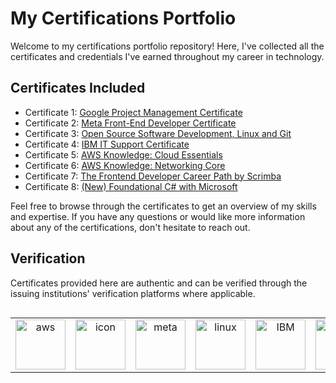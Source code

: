 # My Certifications Portfolio

Welcome to my certifications portfolio repository! Here, I've collected all the certificates and credentials I've earned throughout my career in technology.

## Certificates Included

- Certificate 1: [Google Project Management Certificate](https://www.credly.com/badges/421adfd9-f1f1-4875-9e3d-29483579e17f)
- Certificate 2: [Meta Front-End Developer Certificate](https://www.credly.com/badges/0a56f856-5c03-40dd-83bf-7f61e2193f4c)
- Certificate 3: [Open Source Software Development, Linux and Git](https://www.credly.com/badges/9245c93d-9173-4f4b-ba6f-2daba57f9d1b/public_url)
- Certificate 4: [IBM IT Support Certificate](https://www.credly.com/badges/ac921278-3264-4461-8018-425de4337e2d/public_url)
- Certificate 5: [AWS Knowledge: Cloud Essentials](https://www.credly.com/badges/fd2711b5-cd7a-40ce-b48a-8c14cd8d36d4)
- Certificate 6: [AWS Knowledge: Networking Core](https://www.credly.com/badges/f12d6f0e-9e1c-44e8-9864-47a141b2d69c/public_url)
- Certificate 7: [The Frontend Developer Career Path by Scrimba](https://scrimba.com/certificate/uKymRafB/gfrontend)
- Certificate 8: [(New) Foundational C# with Microsoft](https://www.freecodecamp.org/certification/nharjes/foundational-c-sharp-with-microsoft)

Feel free to browse through the certificates to get an overview of my skills and expertise. If you have any questions or would like more information about any of the certifications, don't hesitate to reach out.

## Verification

Certificates provided here are authentic and can be verified through the issuing institutions' verification platforms where applicable.


<div style="display: flex; align-items: flex-start; align: center">
<table align="center">
<tr>
   <td align="center" width="96">
  <img src="https://images.credly.com/images/e75f222b-7f75-4d7b-8a6a-67d68aa59d62/image.png" width="80" height="80" alt="aws" />
  </td>
  <td align="center" width="96">
  <img src="https://images.credly.com/size/340x340/images/771cff46-3573-4d12-bfd8-528745f00957/GCC_badge_PGM_1000x1000.png" alt="icon" width="80" height="80" alt="google" />
  </td>
  <td align="center" width="96">
  <img src="https://images.credly.com/size/340x340/images/e91ed0b0-842b-417f-8d2f-b07535febdda/image.png" width="80" height="80" alt="meta" />
  </td>
  <td align="center" width="96">
  <img src="https://images.credly.com/size/340x340/images/a8e890b4-d484-4e04-b521-fba516a8c3cd/coursera-specialization-badge.png" width="80" height="80" alt="linux" />
  </td>
  <td align="center" width="96">
  <img src="https://images.credly.com/size/340x340/images/dda1e0e9-f351-4fca-84a0-458798ca332b/image.png" width="80" height="80" alt="IBM" />
  </td>    
  <td align="center" width="96">
  <img src="https://images.credly.com/size/340x340/images/ec621e2a-c8f0-4459-806c-ae11829d372a/image.png" width="80" height="80" alt="aws" />
  </td>
 
  

</div>
